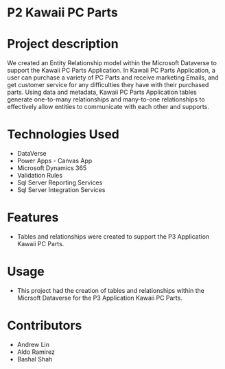 # P2 Kawaii PC Parts 
# Project description

We created an Entity Relationship model within the Microsoft Dataverse to support the Kawaii PC Parts Application. In Kawaii PC Parts Application, a user can purchase a variety of PC Parts and receive marketing Emails, and get customer service for any difficulties they have with their purchased parts. Using data and metadata, Kawaii PC Parts Application tables generate one-to-many relationships and many-to-one relationships to effectively allow entities to communicate with each other and supports.

# Technologies Used 

* DataVerse 
* Power Apps - Canvas App 
* Microsoft Dynamics 365 
* Validation Rules
* Sql Server Reporting Services 
* Sql Server Integration Services

# Features 
* Tables and relationships were created to support the P3 Application Kawaii PC Parts. 
# Usage 
* This project had the creation of tables and relationships within the Micrsoft Dataverse for the P3 Application Kawaii PC Parts.
# Contributors
* Andrew Lin 
* Aldo Ramirez
* Bashal Shah 
